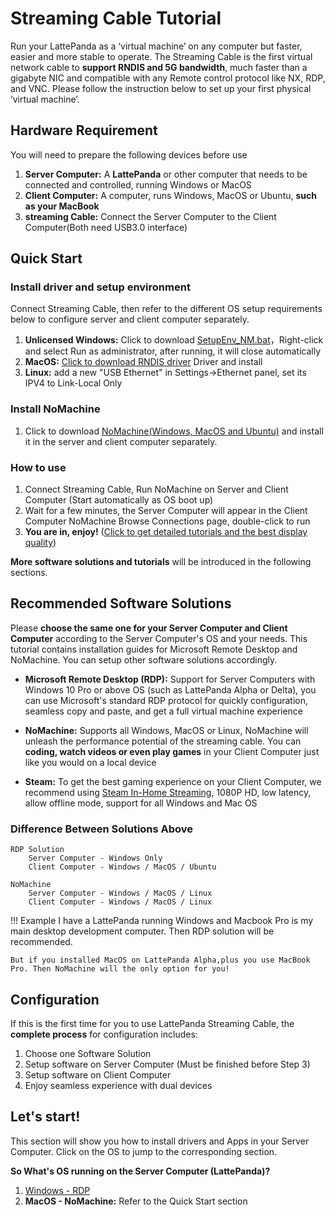 # Streaming Cable Tutorial

Run your LattePanda as a ‘virtual machine’ on any computer but faster, easier and more stable to operate. The Streaming Cable is the first virtual network cable to **support RNDIS and 5G bandwidth**, much faster than a gigabyte NIC and compatible with any Remote control protocol like NX, RDP, and VNC. Please follow the instruction below to set up your first physical ‘virtual machine’.

## Hardware Requirement

You will need to prepare the following devices before use

1. **Server Computer:** A **LattePanda** or other computer that needs to be connected and controlled, running Windows or MacOS
2. **Client Computer:** A computer, runs Windows, MacOS or Ubuntu, **such as your MacBook**
3. **streaming Cable:** Connect the Server Computer to the Client Computer(Both need USB3.0 interface)

## Quick Start
### Install driver and setup environment
Connect Streaming Cable, then refer to the different OS setup requirements below to configure server and client computer separately.

1. **Unlicensed Windows:** Click to download [SetupEnv_NM.bat](/assets/streaming_cable_resources/SetupEnv_NM.bat)，Right-click and select Run as administrator, after running, it will close automatically
2. **MacOS:** [Click to download RNDIS driver](http://bit.ly/2A4f2xI) Driver and install
3. **Linux:** add a new "USB Ethernet" in Settings->Ethernet panel, set its IPV4 to Link-Local Only

### Install NoMachine

1. Click to download [NoMachine(Windows, MacOS and Ubuntu)](https://www.nomachine.com/download) and install it in the server and client computer separately.

### How to use

1. Connect Streaming Cable, Run NoMachine on Server and Client Computer (Start automatically as OS boot up)
2. Wait for a few minutes, the Server Computer will appear in the Client Computer NoMachine Browse Connections page, double-click to run
3. **You are in, enjoy!** ([Click to get detailed tutorials and the best display quality](/content/streaming_cable/set_up_nomachine_client))

**More software solutions and tutorials** will be introduced in the following sections.


## Recommended Software Solutions

Please **choose the same one for your Server Computer and Client Computer** according to the Server Computer's OS and your needs. This tutorial contains installation guides for Microsoft Remote Desktop and NoMachine. You can setup other software solutions accordingly.

* **Microsoft Remote Desktop (RDP):** Support for Server Computers with Windows 10 Pro or above OS (such as LattePanda Alpha or Delta), you can use Microsoft's standard RDP protocol for quickly configuration, seamless copy and paste, and get a full virtual machine experience

* **NoMachine:** Supports all Windows, MacOS or Linux, NoMachine will unleash the performance potential of the streaming cable. You can **coding, watch videos or even play games** in your Client Computer just like you would on a local device

* **Steam:** To get the best gaming experience on your Client Computer, we recommend using [Steam In-Home Streaming](https://store.steampowered.com/streaming/), 1080P HD, low latency, allow offline mode, support for all Windows and Mac OS

### Difference Between Solutions Above

    RDP Solution
        Server Computer - Windows Only
        Client Computer - Windows / MacOS / Ubuntu

    NoMachine
        Server Computer - Windows / MacOS / Linux
        Client Computer - Windows / MacOS / Linux


!!! Example
    I have a LattePanda running Windows and Macbook Pro is my main desktop development computer.
    Then RDP solution will be recommended.

    But if you installed MacOS on LattePanda Alpha,plus you use MacBook Pro. Then NoMachine will the only option for you!


## Configuration

If this is the first time for you to use LattePanda Streaming Cable, the **complete process** for configuration includes:

1. Choose one Software Solution
2. Setup software on Server Computer (Must be finished before Step 3)
3. Setup software on Client Computer
4. Enjoy seamless experience with dual devices

## Let's start!

This section will show you how to install drivers and Apps in your Server Computer. Click on the OS to jump to the corresponding section.

**So What's OS running on the Server Computer (LattePanda)?**

1. [Windows - RDP](/content/streaming_cable/set_up_windows_host)
2. **MacOS - NoMachine:** Refer to the Quick Start section
